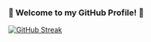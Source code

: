 ### 🌟 Welcome to my GitHub Profile! 🌟
[![GitHub Streak](https://streak-stats.demolab.com/?user=Gis1990)](https://git.io/streak-stats)
<!--
**Gis1990/Gis1990** is a ✨ _special_ ✨ repository because its `README.md` (this file) appears on your GitHub profile.

Here are some ideas to get you started:

- 🔭 I’m currently working on ...
- 🌱 I’m currently learning ...
- 👯 I’m looking to collaborate on ...
- 🤔 I’m looking for help with ...
- 💬 Ask me about ...
- 📫 How to reach me: ...
- 😄 Pronouns: ...
- ⚡ Fun fact: ...
-->
